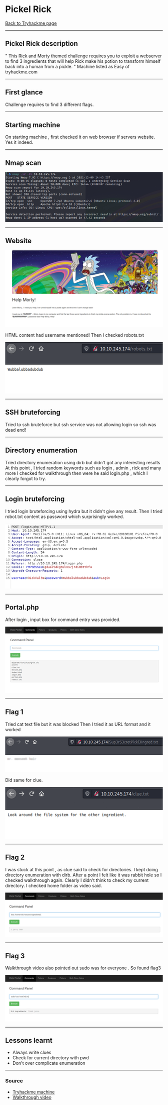 # Pickel Rick 
[Back to Tryhackme page](../index.md)
- --
## Pickel Rick description
" This Rick and Morty themed challenge requires you to exploit a webserver to find 3 ingredients that will help Rick make his potion to transform himself back into a human from a pickle. "
Machine listed as Easy of tryhackme.com
- --
## First glance
Challenge requires to find 3 different flags.
- --
## Starting machine
On starting machine , first checked it on web browser if servers website.
Yes it indeed.
- --
## Nmap scan

![Nmap result](Nmap%20result.png)

- --
## Website

![website](website.png)

HTML content had username mentioned!
Then I checked robots.txt

![robot text](robot%20text.png)

- --
## SSH bruteforcing
Tried to ssh bruteforce but ssh service was not allowing login so ssh was dead end!
- --
## Directory enumeration
Tried directory enumeration using dirb but didn't got any interesting results
At this point , I tried random keywords such as login , admin , rick and many more
I checked for walkthrough then were he said login.php , which I clearly forgot to try.
- --
## Login bruteforcing
I tried login bruteforcing using hydra but it didn't give any result.
Then I tried robot.txt content as password which surprisingly worked.

![login](login.png)

- --
## Portal.php
After login , input box for command entry was provided.

![portal](portal.png)

- --
## Flag 1
Tried cat text file but it was blocked
Then I tried it as URL format and it worked

![flag1](flag1.png)

Did same for clue.

![clue](clue.png)
- --
## Flag 2
I was stuck at this point , as clue said to check for directories.
I kept doing directory enumeration with dirb.
After a point I felt like it was rabbit hole so I checked walkthrough again.
Clearly I didn't think to check my current directory.
I checked home folder as video said.

![flag2](flag2.png)
- --
## Flag 3
Walkthrough video also pointed out sudo was for everyone .
So found flag3

![flag3](flag3.png)

- --
## Lessons learnt
- Always write clues 
- Check for current directory with pwd
- Don't over complicate enumeration
- --
### Source
- [Tryhackme machine](https://tryhackme.com/room/picklerick)
- [Walkthrough video](https://youtu.be/buGpoedodiw)